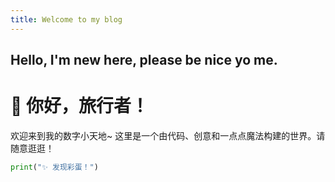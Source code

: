 ```yaml
---
title: Welcome to my blog
---
```

Hello, I'm new here, please be nice yo me.
---
# 🌈 你好，旅行者！

欢迎来到我的数字小天地~ 这里是一个由代码、创意和一点点魔法构建的世界。请随意逛逛！

```python
print("✨ 发现彩蛋！")
